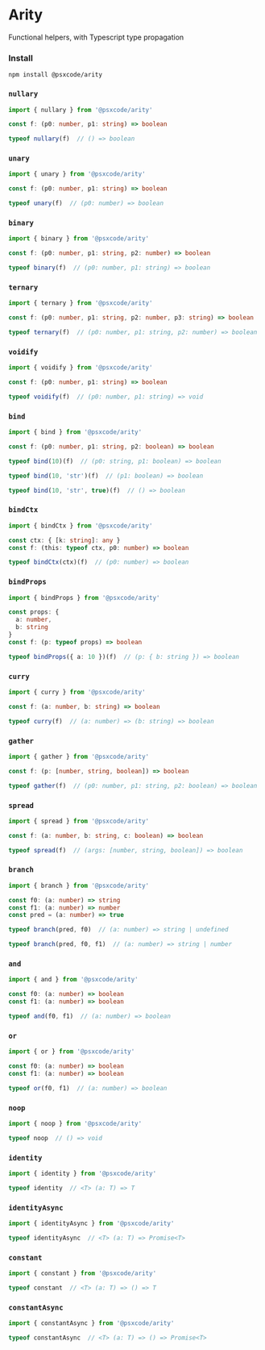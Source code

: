 # Arity
Functional helpers, with Typescript type propagation

### Install
```
npm install @psxcode/arity
```

### `nullary`
```ts
import { nullary } from '@psxcode/arity'

const f: (p0: number, p1: string) => boolean

typeof nullary(f)  // () => boolean
```
### `unary`
```ts
import { unary } from '@psxcode/arity'

const f: (p0: number, p1: string) => boolean

typeof unary(f)  // (p0: number) => boolean
```
### `binary`
```ts
import { binary } from '@psxcode/arity'

const f: (p0: number, p1: string, p2: number) => boolean

typeof binary(f)  // (p0: number, p1: string) => boolean
```
### `ternary`
```ts
import { ternary } from '@psxcode/arity'

const f: (p0: number, p1: string, p2: number, p3: string) => boolean

typeof ternary(f)  // (p0: number, p1: string, p2: number) => boolean
```
### `voidify`
```ts
import { voidify } from '@psxcode/arity'

const f: (p0: number, p1: string) => boolean

typeof voidify(f)  // (p0: number, p1: string) => void
```

### `bind`
```ts
import { bind } from '@psxcode/arity'

const f: (p0: number, p1: string, p2: boolean) => boolean

typeof bind(10)(f)  // (p0: string, p1: boolean) => boolean

typeof bind(10, 'str')(f)  // (p1: boolean) => boolean

typeof bind(10, 'str', true)(f)  // () => boolean
```
### `bindCtx`
```ts
import { bindCtx } from '@psxcode/arity'

const ctx: { [k: string]: any }
const f: (this: typeof ctx, p0: number) => boolean

typeof bindCtx(ctx)(f)  // (p0: number) => boolean
```
### `bindProps`
```ts
import { bindProps } from '@psxcode/arity'

const props: {
  a: number,
  b: string
}
const f: (p: typeof props) => boolean

typeof bindProps({ a: 10 })(f)  // (p: { b: string }) => boolean
```

### `curry`
```ts
import { curry } from '@psxcode/arity'

const f: (a: number, b: string) => boolean

typeof curry(f)  // (a: number) => (b: string) => boolean
```
### `gather`
```ts
import { gather } from '@psxcode/arity'

const f: (p: [number, string, boolean]) => boolean

typeof gather(f)  // (p0: number, p1: string, p2: boolean) => boolean
```
### `spread`
```ts
import { spread } from '@psxcode/arity'

const f: (a: number, b: string, c: boolean) => boolean

typeof spread(f)  // (args: [number, string, boolean]) => boolean
```

### `branch`
```ts
import { branch } from '@psxcode/arity'

const f0: (a: number) => string
const f1: (a: number) => number
const pred = (a: number) => true

typeof branch(pred, f0)  // (a: number) => string | undefined

typeof branch(pred, f0, f1)  // (a: number) => string | number
```

### `and`
```ts
import { and } from '@psxcode/arity'

const f0: (a: number) => boolean
const f1: (a: number) => boolean

typeof and(f0, f1)  // (a: number) => boolean
```
### `or`
```ts
import { or } from '@psxcode/arity'

const f0: (a: number) => boolean
const f1: (a: number) => boolean

typeof or(f0, f1)  // (a: number) => boolean
```

### `noop`
```ts
import { noop } from '@psxcode/arity'

typeof noop  // () => void
```
### `identity`
```ts
import { identity } from '@psxcode/arity'

typeof identity  // <T> (a: T) => T
```
### `identityAsync`
```ts
import { identityAsync } from '@psxcode/arity'

typeof identityAsync  // <T> (a: T) => Promise<T>
```
### `constant`
```ts
import { constant } from '@psxcode/arity'

typeof constant  // <T> (a: T) => () => T
```
### `constantAsync`
```ts
import { constantAsync } from '@psxcode/arity'

typeof constantAsync  // <T> (a: T) => () => Promise<T>
```
